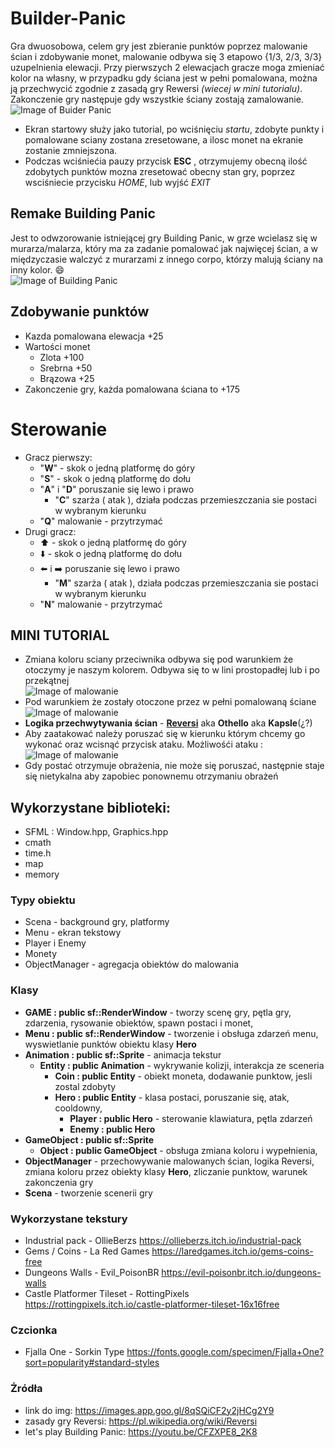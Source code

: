 # Builder-Panic
Gra dwuosobowa, celem gry jest zbieranie punktów poprzez malowanie ścian i zdobywanie monet, malowanie odbywa się 3 etapowo {1/3, 2/3, 3/3} uzupelnienia elewacji. Przy pierwszych 2 elewacjach gracze moga zmieniać kolor na własny, w przypadku gdy ściana jest w pełni pomalowana, można ją przechwycić zgodnie z zasadą gry Rewersi *(wiecej w mini tutorialu)*. Zakonczenie gry następuje gdy wszystkie ściany zostają zamalowanie. <br/>
![Image of Buider Panic](https://github.com/macnack/Builder-Panic/blob/master/images/builder_panic.png)
* Ekran startowy służy jako tutorial, po wciśnięciu *startu*, zdobyte punkty i pomalowane sciany zostana zresetowane, a ilosc monet na ekranie zostanie zmniejszona. 
* Podczas wciśniećia pauzy przycisk **ESC** , otrzymujemy obecną ilość zdobytych punktów mozna zresetować obecny stan gry, poprzez wsciśniecie przycisku *HOME*, lub wyjść *EXIT*

## Remake Building Panic
Jest to odwzorowanie istniejącej gry Building Panic, w grze wcielasz się w murarza/malarza, który ma za zadanie pomalować jak najwięcej ścian, a w międzyczasie walczyć z murarzami z innego corpo, którzy malują ściany na inny kolor. :smile: <br/>
![Image of Building Panic](https://github.com/macnack/Builder-Panic/blob/master/images/building-panic_3_big.jpg)

## Zdobywanie punktów
* Kazda pomalowana elewacja +25
* Wartości monet
  * Zlota +100
  * Srebrna +50
  * Brązowa +25
* Zakonczenie gry, każda pomalowana ściana to +175 

# Sterowanie
* Gracz pierwszy:
  * "**W**" - skok o jedną platformę do góry
  * "**S**" - skok o jedną platformę do dołu
  * "**A**" i "**D**" poruszanie się lewo i prawo
    * "**C**" szarża ( atak ), działa podczas przemieszczania sie postaci w wybranym kierunku
  * "**Q**" malowanie - przytrzymać
* Drugi gracz:
  * :arrow_up: - skok o jedną platformę do góry
  * :arrow_down: - skok o jedną platformę do dołu
  * :arrow_left: i :arrow_right: poruszanie się lewo i prawo
    * "**M**" szarża ( atak ), działa podczas przemieszczania sie postaci w wybranym kierunku
  * "**N**" malowanie - przytrzymać

## MINI TUTORIAL

* Zmiana koloru sciany przeciwnika odbywa się pod warunkiem że otoczymy je naszym kolorem. Odbywa się to w lini prostopadłej lub i po przekątnej <br/>
![Image of malowanie](https://github.com/macnack/Builder-Panic/blob/master/images/malowanko.gif)
* Pod warunkiem że zostały otoczone przez w pełni pomalowaną ściane <br/>
![Image of malowanie](https://github.com/macnack/Builder-Panic/blob/master/images/malowanie.gif)
* **Logika przechwytywania ścian** - [**Reversi**](https://pl.wikipedia.org/wiki/Reversi) aka **Othello** aka **Kapsle**(¿?) <br/>
* Aby zaatakować należy poruszać się w kierunku którym chcemy go wykonać oraz wcisnąć przycisk ataku. Możliwośći ataku : <br/>
![Image of malowanie](https://github.com/macnack/Builder-Panic/blob/master/images/attack_tutorial.gif)
* Gdy postać otrzymuje obrażenia, nie może się poruszać, następnie staje się nietykalna aby zapobiec ponownemu otrzymaniu obrażeń
## Wykorzystane biblioteki:
* SFML : Window.hpp, Graphics.hpp
* cmath
* time.h
* map
* memory

### Typy obiektu
* Scena - background gry, platformy
* Menu - ekran tekstowy
* Player i Enemy 
* Monety 
* ObjectManager - agregacja obiektów do malowania

### Klasy
* **GAME : public sf::RenderWindow** - tworzy scenę gry, pętla gry, zdarzenia, rysowanie obiektów, spawn postaci i  monet,
* **Menu : public sf::RenderWindow** - tworzenie i obsługa zdarzeń menu, wyswietlanie punktów obiektu klasy **Hero**
* **Animation : public sf::Sprite** - animacja tekstur <br/>
  * **Entity : public Animation** - wykrywanie kolizji, interakcja ze sceneria
    * **Coin : public Entity** - obiekt moneta, dodawanie punktow, jesli zostal zdobyty
    * **Hero : public Entity** - klasa postaci, poruszanie się, atak, cooldowny, 
      * **Player : public Hero** - sterowanie klawiatura, pętla zdarzeń
      * **Enemy : public Hero**
* **GameObject : public sf::Sprite** 
  * **Object : public GameObject** - obsługa zmiana koloru i  wypełnienia,
* **ObjectManager** - przechowywanie malowanych ścian, logika Reversi, zmiana koloru przez obiekty klasy **Hero**, zliczanie punktow, warunek zakonczenia gry
* **Scena** - tworzenie scenerii gry
### Wykorzystane tekstury 
- Industrial pack - OllieBerzs https://ollieberzs.itch.io/industrial-pack
- Gems / Coins - 	La Red Games https://laredgames.itch.io/gems-coins-free
- Dungeons Walls - Evil_PoisonBR https://evil-poisonbr.itch.io/dungeons-walls
- Castle Platformer Tileset - RottingPixels https://rottingpixels.itch.io/castle-platformer-tileset-16x16free
### Czcionka
- Fjalla One - Sorkin Type https://fonts.google.com/specimen/Fjalla+One?sort=popularity#standard-styles
### Żródła
- link do img: https://images.app.goo.gl/8qSQiCF2y2jHCg2Y9
- zasady gry Reversi: https://pl.wikipedia.org/wiki/Reversi
- let's play Building Panic: https://youtu.be/CFZXPE8_2K8


